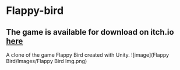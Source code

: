 # Flappy-bird
## The game is available for download on itch.io [here]([https://www.example.com](https://sky-king1.itch.io/flappy-bird))
A clone of the game Flappy Bird created with Unity.
![image](Flappy Bird/Images/Flappy Bird Img.png)

